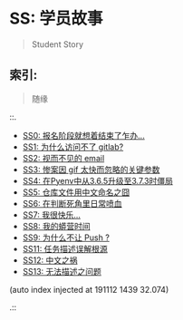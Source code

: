 # SS: 学员故事
> Student Story

## 索引:
> 随缘

::.

- [ SS0: 报名阶段就想着结束了乍办...](190713-SS0-after101camp.md)
- [ SS1: 为什么访问不了 gitlab?](190714-SS1-ie-err.md)
- [ SS2: 视而不见的 email](190724-SS2-email-and.md)
- [ SS3: 惨案因 gif 太快而忽略的关键参数](190811-SS3-gif-project-id.md)
- [ SS4: 在Pyenv中从3.6.5升级至3.7.3时僵局](190815-block-pyenv373.md)
- [ SS5: 仓库文件用中文命名之囧](190815-uri-anti-chinese.md)
- [ SS6: 在判断死角里日常喷血](190818-auto-list2str.md)
- [ SS7: 我很快乐...](190912-i-am-happy.md)
- [ SS8: 我的蟒营时间](190914-jy-time-story.md)
- [ SS9: 为什么不让 Push ?](190920-why-cant-push.md)
- [ SS11: 任务描述误解根源](191108-chaos-tasks.md)
- [ SS12: 中文之祸](191108-chinese-chaos.md)
- [ SS13: 无法描述之问题](191109-2py-chaos-ask.md)

(auto index injected at 191112 1439 32.074) 

.::


